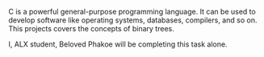 C is a powerful general-purpose programming language.
It can be used to develop software like operating systems, databases,
compilers, and so on. This projects covers the concepts of binary trees.

I, ALX student, Beloved Phakoe will be completing this task alone.
